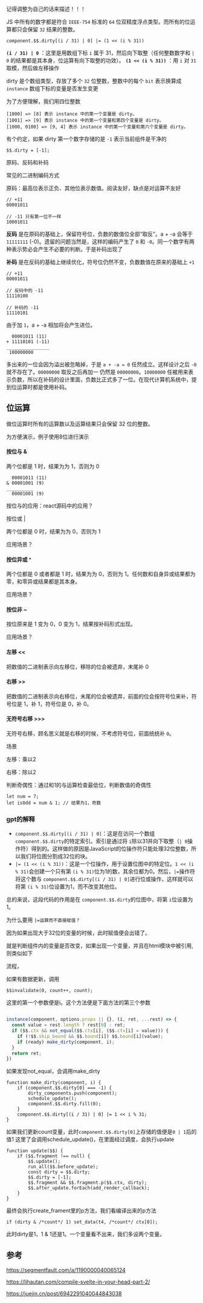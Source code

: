 记得调整为自己的话来描述！！！

JS 中所有的数字都是符合 `IEEE-754` 标准的 `64` 位双精度浮点类型。而所有的位运算都只会保留 `32` 结果的整数。

```
component.$$.dirty[(i / 31) | 0] |= (1 << (i % 31))
```

**`(i / 31) | 0`** ：这里是用数组下标 `i` 属于 31，然后向下取整（任何整数数字和 `| 0` 的结果都是其本身，位运算有向下取整的功效）。
 **`(1 << (i % 31))`** ：用 `i` 对 `31` 取模，然后做左移操作

dirty 是个数组类型，存放了多个 `32` 位整数，整数中的每个 `bit` 表示换算成 `instance` 数组下标的变量是否发生变更

为了方便理解，我们用四位整数

```
[1000] => [8] 表示 instance 中的第一个变量是 dirty。
[1001] => [9] 表示 instance 中的第一个变量和第四个变量是 dirty。
[1000, 0100] => [9, 4] 表示 instance 中的第一个变量和第六个变量是 dirty。
```

有个约定，如果 dirty 第一个数字存储的是 `-1` 表示当前组件是干净的

```
$$.dirty = [-1];
```

原码、反码和补码

常见的二进制编码方式

原码：最高位表示正负、其他位表示数值。阅读友好，缺点是对运算不友好

```
// +11
00001011

// -11 只有第一位不一样
10001011
```

**反码** 是在原码的基础上，保留符号位，负数的数值位全部“取反”。a + -a 会等于 `11111111` (-0)。遗留的问题当然是，这样的编码产生了 `0` 和 `-0`。同一个数字有两种表示势必会产生不必要的判断。于是补码出现了

**补码** 是在反码的基础上继续优化，符号位仍然不变，负数数值在原来的基础上 `+1`

```
// +11
00001011

// 反码中的 -11
11110100

// 补码的 -11
11110101
```

由于加 `1`，a + -a 相加将会产生进位。

```
  00001011 (11)
+ 11110101 (-11)
________________
 100000000

```

多出来的一位会因为溢出被忽略掉，于是 `a + -a = 0` 任然成立。这样设计之后 `-0` 就不存在了。`00000000` 取反之后再加一 仍然是 `00000000`。`10000000` 任被用来表示负数，所以在补码的设计里面，负数比正式多了一位。在现代计算机系统中，提到位运算时都是使用补码。

## 位运算

做位运算时所有的运算数以及运算结果只会保留 32 位的整数。

为方便演示，例子使用8位进行演示

#### 按位与 &

两个位都是 1 时，结果为为 1，否则为 0

```
  00001011 (11)
& 00001001 (9)
__________
  00001001 (9)

```

按位与的应用：react源码中的应用？

按位或 |

两个位都是 0 时，结果为为 0，否则为 1

应用场景？

#### 按位异或 ^

两个位都是 0 或者都是 1 时，结果为为 0，否则为 1。任何数和自身异或结果都为零，和零异或结果都是其本身。

应用场景？

#### 按位非 ~

按位原来是 1 变为 0，0 变为 1，结果按补码形式出现。

应用场景？

#### 左移 <<

把数值的二进制表示向左移位，移除的位会被遗弃，末尾补 0

#### 右移 >>

把数值的二进制表示向右移位，末尾的位会被遗弃，前面的位会按符号位来补，符号位是 1，补 1，符号位是 0，补 0。

#### 无符号右移 >>>

无符号右移，顾名思义就是右移的时候，不考虑符号位，前面统统补 `0`。

场景

左移：乘以2

右移：除以2

判断奇偶性：通过和1的与运算检查最低位，判断数值的奇偶性

```
let num = 7;
let isOdd = num & 1; // 结果为1，奇数
```

### gpt的解释

* `component.$$.dirty[(i / 31) | 0]`：这是在访问一个数组 `component.$$.dirty`的特定索引。索引是通过将 `i`除以31并向下取整（`| 0`操作符）得到的。这样做的原因是JavaScript的位操作符只能处理32位整数，所以我们将位图分割成32位的块。
* `|= (1 << (i % 31))`：这是一个位操作，用于设置位图中的特定位。`1 << (i % 31)`会创建一个只有第 `(i % 31)`位为1的数，其余位都为0。然后，`|=`操作符将这个数与 `component.$$.dirty[(i / 31) | 0]`进行位或操作，这样就可以将第 `(i % 31)`位设置为1，而不改变其他位。

总的来说，这段代码的作用是在 `component.$$.dirty`的位图中，将第 `i`位设置为1。

为什么要用 `|=运算而不直接赋值？`

因为如果出现大于32位的变量的时候，此时赋值便会出错了。

就是判断组件内的变量是否改变，如果出现一个变量，并且在html模块中被引用,则类似如下

流程，

如果有数据更新，调用

```
$$invalidate(0, count++, count);
```

这里的第一个参数便是i。这个方法便是下面方法的第三个参数

```javascript

instance(component, options.props || {}, (i, ret, ...rest) => {
  const value = rest.length ? rest[0] : ret;
  if ($$.ctx && not_equal($$.ctx[i], ($$.ctx[i] = value))) {
    if (!$$.skip_bound && $$.bound[i]) $$.bound[i](value);
    if (ready) make_dirty(component, i);
  }
  return ret;
})
```
如果发现not_equal，会调用make_dirty
```
function make_dirty(component, i) {
	if (component.$$.dirty[0] === -1) {
		dirty_components.push(component);
		schedule_update();
		component.$$.dirty.fill(0);
	}
	component.$$.dirty[(i / 31) | 0] |= 1 << i % 31;
}
```
如果我们更新count变量，此时`component.$$.dirty[0]`上存储的值便是`0 | 1`后的值1
这里了会调用schedule_update()，在里面经过调度，会执行update
```
function update($$) {
	if ($$.fragment !== null) {
		$$.update();
		run_all($$.before_update);
		const dirty = $$.dirty;
		$$.dirty = [-1];
		$$.fragment && $$.fragment.p($$.ctx, dirty);
		$$.after_update.forEach(add_render_callback);
	}
}
```
最终会执行create_frament里的p方法，我们看编译出来的p方法
```
if (dirty & /*count*/ 1) set_data(t4, /*count*/ ctx[0]);
```
此时dirty是1，1 & 1还是1。一个变量看不出来，我们多设两个变量。


## 参考

https://segmentfault.com/a/1190000040065124

https://lihautan.com/compile-svelte-in-your-head-part-2/

https://juejin.cn/post/6942291040044843038
